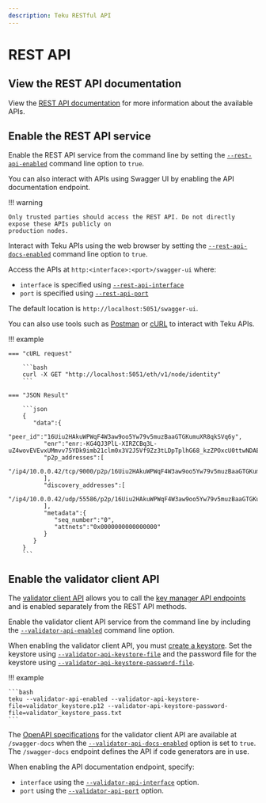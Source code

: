 ```yaml
---
description: Teku RESTful API
---
```


# REST API

## View the REST API documentation

View the [REST API documentation] for more information about the available APIs.

## Enable the REST API service

Enable the REST API service from the command line by setting the
[`--rest-api-enabled`](../CLI/CLI-Syntax.md#rest-api-enabled) command line option to `true`.

You can also interact with APIs using Swagger UI by enabling the API documentation endpoint.

!!! warning

    Only trusted parties should access the REST API. Do not directly expose these APIs publicly on
    production nodes.

Interact with Teku APIs using the web browser by setting the
[`--rest-api-docs-enabled`](../CLI/CLI-Syntax.md#rest-api-docs-enabled) command line option to `true`.

Access the APIs at `http:<interface>:<port>/swagger-ui` where:

* `interface` is specified using [`--rest-api-interface`](../CLI/CLI-Syntax.md#rest-api-interface)
* `port` is specified using [`--rest-api-port`](../CLI/CLI-Syntax.md#rest-api-port)

The default location is `http://localhost:5051/swagger-ui`.

You can also use tools such as [Postman] or [cURL] to interact with Teku APIs.

!!! example

    === "cURL request"

        ```bash
        curl -X GET "http://localhost:5051/eth/v1/node/identity"
        ```

    === "JSON Result"

        ```json
        {
           "data":{
              "peer_id":"16Uiu2HAkuWPWqF4W3aw9oo5Yw79v5muzBaaGTGKumuXR8qkSVq6y",
              "enr":"enr:-KG4QJ3PlL-XIRZCBq3L-uZ4wovEVEvxUMmvv75YDk9imb21clm0x3V2J5Vf9Zz3tLDpTplhG68_kzZPOxcU0ttwNDAEhGV0aDKQtTA_KgAAAAD__________4JpZIJ2NIJpcIS5a1YhiXNlY3AyNTZrMaECATVJhRqBrqyo8l6JKz6HidWL82kQcDmtKWuQZLDmZmqDdGNwgiMog3VkcILZIg",
              "p2p_addresses":[
                 "/ip4/10.0.0.42/tcp/9000/p2p/16Uiu2HAkuWPWqF4W3aw9oo5Yw79v5muzBaaGTGKumuXR8qkSVq6y"
              ],
              "discovery_addresses":[
                 "/ip4/10.0.0.42/udp/55586/p2p/16Uiu2HAkuWPWqF4W3aw9oo5Yw79v5muzBaaGTGKumuXR8qkSVq6y"
              ],
              "metadata":{
                 "seq_number":"0",
                 "attnets":"0x0000000000000000"
              }
           }
        }
        ```

## Enable the validator client API

The [validator client API](../../HowTo/External-Signer/Manage-keys.md) allows you to call the [key manager API endpoints]((https://ethereum.github.io/keymanager-APIs/))
and is enabled separately from the REST API methods.

Enable the validator client API service from the command line by including the
[`--validator-api-enabled`](../CLI/CLI-Syntax.md#validator-api-enabled) command line option.

When enabling the validator client API, you must [create a keystore](../../HowTo/External-Signer/Manage-keys.md#create-a-keystore).
Set the keystore using [`--validator-api-keystore-file`](../CLI/CLI-Syntax.md#validator-api-keystore-file)
and the password file for the keystore using [`--validator-api-keystore-password-file`](../CLI/CLI-Syntax.md#validator-api-keystore-password-file).

!!! example

    ```bash
    teku --validator-api-enabled --validator-api-keystore-file=validator_keystore.p12 --validator-api-keystore-password-file=validator_keystore_pass.txt
    ```

The [OpenAPI specifications](https://swagger.io/specification/) for the validator client API are available at `/swagger-docs`
when the [`--validator-api-docs-enabled`](../CLI/CLI-Syntax.md#validator-api-docs-enabled) option is set to `true`.
The `/swagger-docs` endpoint defines the API if code generators are in use.

When enabling the API documentation endpoint, specify:

* `interface` using the [`--validator-api-interface`](../CLI/CLI-Syntax.md#validator-api-interface) option.
* `port` using the [`--validator-api-port`](../CLI/CLI-Syntax.md#validator-api-port) option.

<!-- Links -->
[REST API documentation]:https://consensys.github.io/teku/#stable
[Postman]: https://www.postman.com/
[cURL]: https://curl.haxx.se/
